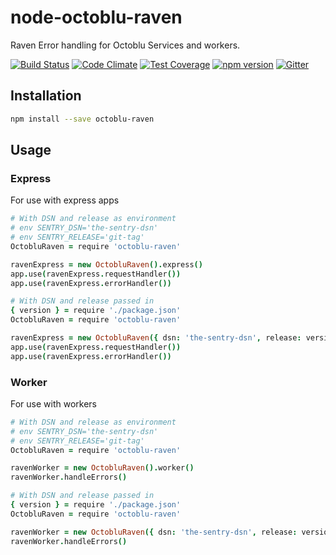 # node-octoblu-raven
Raven Error handling for Octoblu Services and workers.

[![Build Status](https://travis-ci.org/octoblu/.svg?branch=master)](https://travis-ci.org/octoblu/)
[![Code Climate](https://codeclimate.com/github/octoblu//badges/gpa.svg)](https://codeclimate.com/github/octoblu/)
[![Test Coverage](https://codeclimate.com/github/octoblu//badges/coverage.svg)](https://codeclimate.com/github/octoblu/)
[![npm version](https://badge.fury.io/js/.svg)](http://badge.fury.io/js/)
[![Gitter](https://badges.gitter.im/octoblu/help.svg)](https://gitter.im/octoblu/help)

## Installation

```bash
npm install --save octoblu-raven
```

## Usage

### Express

For use with express apps

```coffee
# With DSN and release as environment
# env SENTRY_DSN='the-sentry-dsn'
# env SENTRY_RELEASE='git-tag'
OctobluRaven = require 'octoblu-raven'

ravenExpress = new OctobluRaven().express()
app.use(ravenExpress.requestHandler())
app.use(ravenExpress.errorHandler())
```

```coffee
# With DSN and release passed in
{ version } = require './package.json'
OctobluRaven = require 'octoblu-raven'

ravenExpress = new OctobluRaven({ dsn: 'the-sentry-dsn', release: version }).express()
app.use(ravenExpress.requestHandler())
app.use(ravenExpress.errorHandler())
```

### Worker

For use with workers

```coffee
# With DSN and release as environment
# env SENTRY_DSN='the-sentry-dsn'
# env SENTRY_RELEASE='git-tag'
OctobluRaven = require 'octoblu-raven'

ravenWorker = new OctobluRaven().worker()
ravenWorker.handleErrors()
```

```coffee
# With DSN and release passed in
{ version } = require './package.json'
OctobluRaven = require 'octoblu-raven'

ravenWorker = new OctobluRaven({ dsn: 'the-sentry-dsn', release: version }).worker()
ravenWorker.handleErrors()
```
